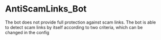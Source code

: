 # AntiScamLinks_Bot
The bot does not provide full protection against scam links. The bot is able to detect scam links by itself according to two criteria, which can be changed in the config
